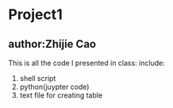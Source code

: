# Project1
## author:Zhijie Cao

This is all the code I presented in class:
include:
1. shell script 
2. python(juypter code)
3. text file for creating table
